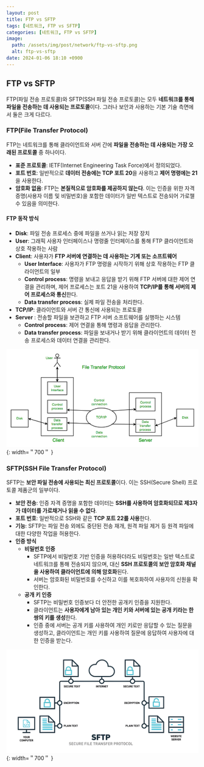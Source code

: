 ```yaml
---
layout: post
title: FTP vs SFTP
tags: [네트워크, FTP vs SFTP]
categories: [네트워크, FTP vs SFTP]
image:
  path: /assets/img/post/network/ftp-vs-sftp.png
  alt: ftp-vs-sftp
date: 2024-01-06 18:10 +0900
---
```


## FTP vs SFTP

FTP(파일 전송 프로토콜)와 SFTP(SSH 파일 전송 프로토콜)는 모두 **네트워크를 통해 파일을 전송하는 데 사용되는 프로토콜**이다. 그러나 보안과 사용하는 기본 기술 측면에서 둘은 크게 다르다.

### FTP(File Transfer Protocol)

FTP는 네트워크를 통해 클라이언트와 서버 간에 **파일을 전송하는 데 사용되는 가장 오래된 프로토콜** 중 하나이다.

- **표준 프로토콜**: IETF(Internet Engineering Task Force)에서 정의되었다.
- **포트 번호**: 일반적으로 **데이터 전송에는 TCP 포트 20**을 사용하고 **제어 명령에는 21**을 사용한다.
- **암호화 없음**: FTP는 **본질적으로 암호화를 제공하지 않는다**. 이는 인증을 위한 자격 증명(사용자 이름 및 비밀번호)을 포함한 데이터가 일반 텍스트로 전송되어 가로챌 수 있음을 의미한다.

#### FTP 동작 방식

- **Disk**: 파일 전송 프로세스 중에 파일을 쓰거나 읽는 저장 장치
- **User**: 그래픽 사용자 인터페이스나 명령줄 인터페이스를 통해 FTP 클라이언트와 상호 작용하는 사람
- **Client**: 사용자가 **FTP 서버에 연결하는 데 사용하는 기계 또는 소프트웨어**
  - **User Interface**: 사용자가 FTP 명령을 시작하기 위해 상호 작용하는 FTP 클라이언트의 일부
  - **Control process**: 명령을 보내고 응답을 받기 위해 FTP 서버에 대한 제어 연결을 관리하며, 제어 프로세스는 포트 21을 사용하여 **TCP/IP를 통해 서버의 제어 프로세스와 통신**한다.
  - **Data transfer process**: 실제 파일 전송을 처리한다.
- **TCP/IP**: 클라이언트와 서버 간 통신에 사용되는 프로토콜
- **Server** : 전송할 파일을 보관하고 FTP 서버 소프트웨어를 실행하는 시스템
  - **Control process**: 제어 연결을 통해 명령과 응답을 관리한다.
  - **Data transfer process**: 파일을 보내거나 받기 위해 클라이언트의 데이터 전송 프로세스와 데이터 연결을 관리한다.

![ftp-workflow](/assets/img/post/network/ftp-workflow.jpg){: width=＂700＂ }

### SFTP(SSH File Transfer Protocol)

SFTP는 **보안 파일 전송에 사용되는 최신 프로토콜**이다. 이는 SSH(Secure Shell) 프로토콜 제품군의 일부이다.

- **보안 전송**: 인증 자격 증명을 포함한 데이터는 **SSH를 사용하여 암호화되므로 제3자가 데이터를 가로채거나 읽을 수 없다**.
- **포트 번호**: 일반적으로 SSH와 같은 **TCP 포트 22를 사용**한다.
- **기능**: SFTP는 파일 전송 외에도 중단된 전송 재개, 원격 파일 제거 등 원격 파일에 대한 다양한 작업을 허용한다.
- **인증 방식**
  - **비밀번호 인증**
    - SFTP에서 비밀번호 기반 인증을 허용하더라도 비밀번호는 일반 텍스트로 네트워크를 통해 전송되지 않으며, 대신 **SSH 프로토콜의 보안 암호화 채널을 사용하여 클라이언트에 의해 암호화**된다.
    - 서버는 암호화된 비밀번호를 수신하고 이를 복호화하여 사용자의 신원을 확인한다.
  - **공개 키 인증**
    - SFTP는 비밀번호 인증보다 더 안전한 공개키 인증을 지원한다.
    - 클라이언트는 **사용자에게 남아 있는 개인 키와 서버에 있는 공개 키라는 한 쌍의 키를 생성**한다.
    - 인증 중에 서버는 공개 키를 사용하여 개인 키로만 응답할 수 있는 질문을 생성하고, 클라이언트는 개인 키를 사용하여 질문에 응답하여 사용자에 대한 인증을 받는다.

![sftp](/assets/img/post/network/sftp.png){: width=＂700＂ }

